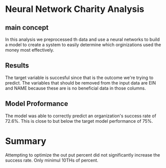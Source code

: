 # Neural Network Charity Analysis

## main concept
In this analysis we preprocessed th data and use a neural networks to build a model to create a system to easily determine which orginizations used the money most effectively.

## Results
The target variable is succesful since that is the outcome we're trying to predict.
The variables that should be removed from the input data are EIN and NAME because these are is no beneficial data in those columns.

## Model Proformance 
The model was able to correctly predict an organization's success rate of 72.6%. This is close to but below the target model performance of 75%.

# Summary
Attempting to optimize the out put percent did not significantly increase the success rate. Only minimul 10THs of percent.
